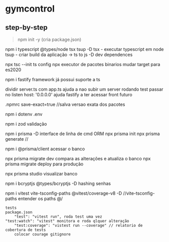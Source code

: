 # gymcontrol




## step-by-step

>npm init -y (cria package.json)

npm i typescript @types/node tsx tsup -D
	tsx - executar typescript em node
	tsup - criar build da aplicação -> ts to js
	-D	dev dependences

npx tsc --init
	ts config
	npx executor de pacotes binarios
	mudar target para es2020

npm i fastify
	framework já possui suporte a ts

dividir server.ts com app.ts
	ajuda a nao subir um server rodando test
	passar no listen	host: '0.0.0.0' ajuda fastify a ter acessar front futuro

.npmrc
	save-exact=true //salva versao exata dos pacotes

npm i dotenv
	.env

npm i zod
	validação

npm i prisma -D
	interface de linha de cmd ORM
	npx prisma init
	npx prisma generate //

npm i @prisma/client
	acessar o banco

npx prisma migrate dev
	compara as alterações e atualiza o banco
npx prisma migrate deploy
	para produção

npx prisma studio
	visualizar banco

npm i bcryptjs
	@types/bcryptjs -D
	hashing senhas

npm i vitest vite-tsconfig-paths @vitest/coverage-v8 -D
	//vite-tsconfig-paths entender os paths @/

	tests
	package.json
		"test": "vitest run", roda test uma vez
    "test:watch": "vitest" monitora e roda qlquer alteração
		"test:coverage": "vistest run --coverage" // relatorio de cobertura de tests
		colocar courage gitignore
